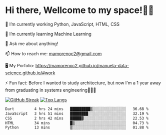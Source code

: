 # Hi there, Wellcome to my space!✌🏾

🔭 I’m currently working Python, JavaScript, HTML, CSS

🌱 I’m currently learning Machine Learning

💬 Ask me about anything!

📫 How to reach me: mamorenoc2@gmail.com

🖥️ My Porfolio: https://mamorenoc2.github.io/manuela-data-science.github.io/#work

⚡ Fun fact: Before I wanted to study architecture, but now I'm a 1 year away from graduating in systems engineering🤣🤣🤣

[![GitHub Streak](https://streak-stats.demolab.com/?user=mamorenoc2&theme=tokyonight_duo)](https://git.io/streak-stats)                 [![Top Langs](https://github-readme-stats.vercel.app/api/top-langs/?username=mamorenoc2&layout=compact&theme=tokyonight)](https://github.com/anuraghazra/github-readme-stats)

<!--START_SECTION:waka-->

```txt
Dart         4 hrs 24 mins   █████████▒░░░░░░░░░░░░░░░   36.68 %
JavaScript   3 hrs 51 mins   ████████░░░░░░░░░░░░░░░░░   32.19 %
CSS          2 hrs 42 mins   █████▓░░░░░░░░░░░░░░░░░░░   22.53 %
HTML         34 mins         █▒░░░░░░░░░░░░░░░░░░░░░░░   04.73 %
Python       13 mins         ▒░░░░░░░░░░░░░░░░░░░░░░░░   01.88 %
```

<!--END_SECTION:waka-->
